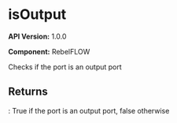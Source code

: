 # isOutput

**API Version:** 1.0.0

**Component:** RebelFLOW

Checks if the port is an output port

## Returns

: True if the port is an output port, false otherwise

